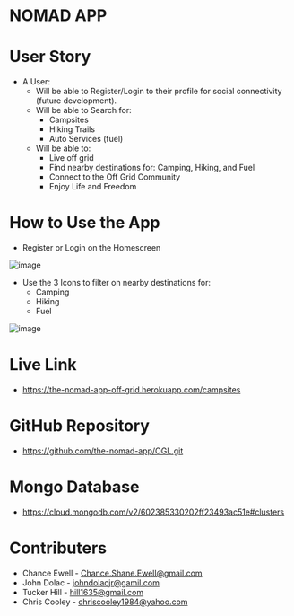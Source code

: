 # NOMAD APP

# User Story
  * A User:  
     * Will be able to Register/Login to their profile for social connectivity (future development). 
     * Will be able to Search for: 
        * Campsites
        * Hiking Trails 
        * Auto Services (fuel)
     * Will be able to:  
        * Live off grid 
        * Find nearby destinations for: Camping, Hiking, and Fuel
        * Connect to the Off Grid Community 
        * Enjoy Life and Freedom

# How to Use the App
  * Register or Login on the Homescreen 
  
![image](https://user-images.githubusercontent.com/69832533/110275400-2e12ce00-7f8e-11eb-8399-d171c6ec71c3.png)

  * Use the 3 Icons to filter on nearby destinations for: 
      * Camping
      * Hiking 
      * Fuel
      
![image](https://user-images.githubusercontent.com/69832533/110275555-8053ef00-7f8e-11eb-9600-f196d9ae2e61.png)

# Live Link
  * https://the-nomad-app-off-grid.herokuapp.com/campsites
  
# GitHub Repository
  * https://github.com/the-nomad-app/OGL.git

# Mongo Database
  * https://cloud.mongodb.com/v2/602385330202ff23493ac51e#clusters

# Contributers
   * Chance Ewell - Chance.Shane.Ewell@gmail.com
   * John Dolac - johndolacjr@gamil.com 
   * Tucker Hill - hill1635@gmail.com 
   * Chris Cooley - chriscooley1984@yahoo.com
 
